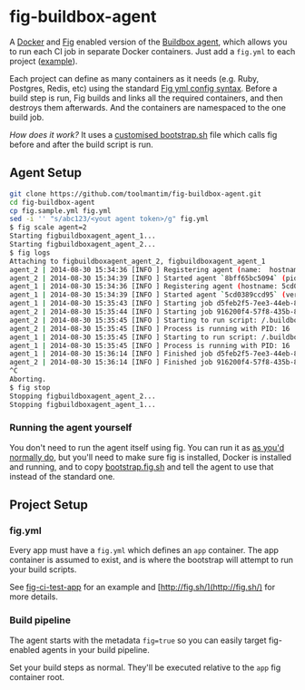 # fig-buildbox-agent

A [Docker](http://docker.io/) and [Fig](http://fig.sh/) enabled version of the [Buildbox agent](https://github.com/buildbox/buildbox-agent), which allows you to run each CI job in separate Docker containers. Just add a `fig.yml` to each project ([example](https://github.com/toolmantim/fig-ci-test-app)).

Each project can define as many containers as it needs (e.g. Ruby, Postgres, Redis, etc) using the standard [Fig yml config syntax](http://www.fig.sh/yml.html). Before a build step is run, Fig builds and links all the required containers, and then destroys them afterwards. And the containers are namespaced to the one build job.

*How does it work?* It uses a [customised bootstrap.sh](bootstrap.fig.sh#L59) file which calls fig before and after the build script is run.

## Agent Setup

```bash
git clone https://github.com/toolmantim/fig-buildbox-agent.git
cd fig-buildbox-agent
cp fig.sample.yml fig.yml
sed -i '' "s/abc123/<yout agent token>/g" fig.yml
$ fig scale agent=2
Starting figbuildboxagent_agent_1...
Starting figbuildboxagent_agent_2...
$ fig logs
Attaching to figbuildboxagent_agent_2, figbuildboxagent_agent_1
agent_2 | 2014-08-30 15:34:36 [INFO ] Registering agent (name:  hostname: 8bff65bc5094 meta-data: [fig])
agent_2 | 2014-08-30 15:34:39 [INFO ] Started agent `8bff65bc5094` (pid: 1 version: 1.0-beta.1)
agent_1 | 2014-08-30 15:34:36 [INFO ] Registering agent (hostname: 5cd0389ccd95 meta-data: [fig] name: )
agent_1 | 2014-08-30 15:34:39 [INFO ] Started agent `5cd0389ccd95` (version: 1.0-beta.1 pid: 1)
agent_1 | 2014-08-30 15:35:43 [INFO ] Starting job d5feb2f5-7ee3-44eb-8999-91b58d0f4a7b
agent_2 | 2014-08-30 15:35:44 [INFO ] Starting job 916200f4-57f8-435b-831b-6def4d413b7f
agent_2 | 2014-08-30 15:35:45 [INFO ] Starting to run script: /.buildbox/bootstrap.fig.sh
agent_2 | 2014-08-30 15:35:45 [INFO ] Process is running with PID: 16
agent_1 | 2014-08-30 15:35:45 [INFO ] Starting to run script: /.buildbox/bootstrap.fig.sh
agent_1 | 2014-08-30 15:35:45 [INFO ] Process is running with PID: 16
agent_1 | 2014-08-30 15:36:14 [INFO ] Finished job d5feb2f5-7ee3-44eb-8999-91b58d0f4a7b
agent_2 | 2014-08-30 15:36:14 [INFO ] Finished job 916200f4-57f8-435b-831b-6def4d413b7f
^C
Aborting.
$ fig stop
Stopping figbuildboxagent_agent_2...
Stopping figbuildboxagent_agent_1...
```

### Running the agent yourself

You don't need to run the agent itself using fig. You can run it as [as you'd normally do](https://github.com/buildbox/agent), but you'll need to make sure fig is installed, Docker is installed and running, and to copy [bootstrap.fig.sh](bootstrap.fig.sh) and tell the agent to use that instead of the standard one.

## Project Setup

### fig.yml

Every app must have a `fig.yml` which defines an `app` container. The app container is assumed to exist, and is where the bootstrap will attempt to run your build scripts.

See [fig-ci-test-app](https://github.com/toolmantim/fig-ci-test-app) for an example and [http://fig.sh/](http://fig.sh/) for more details.

### Build pipeline

The agent starts with the metadata `fig=true` so you can easily target fig-enabled agents in your build pipeline.

Set your build steps as normal. They'll be executed relative to the `app` fig container root.
